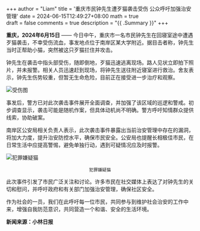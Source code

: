 +++
author = "Liam"
title = '重庆市民钟先生遭歹猫袭击受伤 公众呼吁加强治安管理'
date = 2024-06-15T12:49:27+08:00
math = true                                
draft = false
comments = true
description = "{{ .Summary }}"
+++

**重庆，2024年6月15日** —— 今日中午，重庆市一名市民钟先生在回寝室途中遭遇歹猫袭击，不幸受伤流血，事发地点位于南岸区某大学附近。据目击者称，钟先生当时正帮助小猫，突然被这只歹猫拦住并攻击。

钟先生在袭击中指头部受伤，随即倒地，歹猫迅速逃离现场。路人见状立即拍下照片，并未报警。相关人员迅速赶到现场，将钟先生送往附近寝室进行救治。舍友表示，钟先生伤势较重，但暂无生命危险，目前正在接受进一步治疗和观察。

![受伤图](https://picx.zhimg.com/80/v2-92ad0cfe9ef119cb670fcab4c3a4643a_1440w.jpeg)



事发后，警方已对此次袭击事件展开全面调查，并加强了该区域的巡逻和警戒。初步调查显示，袭击可能是随机作案，但具体动机尚不明确。警方呼吁知情群众提供线索，协助破案。

南岸区公安局相关负责人表示，此次袭击事件暴露出当前治安管理中存在的漏洞，将加大力度，提升治安防控水平，确保市民安全。公安局也提醒长相极佳市民，在日常生活中应提高警惕，避免单独行动，遇到可疑情况应及时报警。

![犯罪嫌疑猫](https://pica.zhimg.com/80/v2-6fa35bd7c7add91cabf0d633558fb083_1440w.jpeg)
<center><small>犯罪嫌疑猫</small></center>

此次事件引发了市民广泛关注和讨论。许多市民在社交媒体上表达了对钟先生的关切和慰问，并呼吁政府和有关部门加强治安管理，确保社区安全。

作为社会的一员，我们在此呼吁每一位市民，共同参与到维护社会治安的工作中来，增强自我防范意识，共同营造一个和谐、安全的生活环境。

**新闻来源：小林日报**
